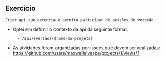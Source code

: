 ## Exercicio 

    Criar api que gerencia e permita participar de sessões de votação.

- Optei em defirnir o contexto da api da seguinte formar.

        - /api/{versão}/{nome-do-projeto}   
- As atvidades foram organizadas por issues que devem ser realizadas:
  https://github.com/users/maxwellalvespe/projects/1/views/1
